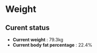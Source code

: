 # Weight

## Curent status
- **Current weight** : 79.3kg
- **Current body fat percentage** : 22.4%


